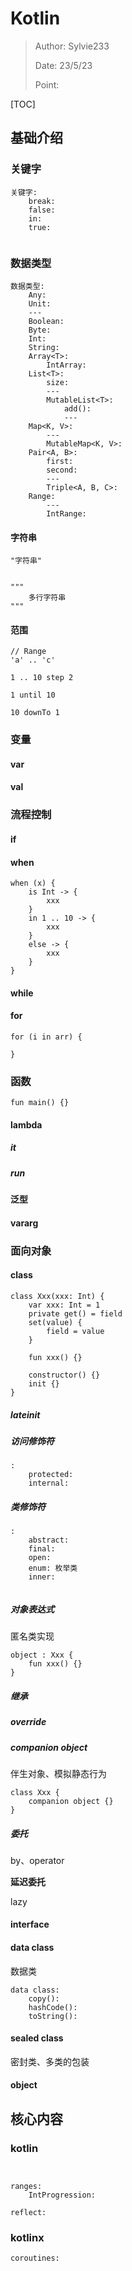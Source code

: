# Kotlin

> Author: Sylvie233
>
> Date: 23/5/23
>
> Point:

[TOC]

## 基础介绍

### 关键字

```
关键字:
	break:
	false:
	in:
	true:
	
```







### 数据类型

```
数据类型:
	Any:
	Unit:
	---
	Boolean:
	Byte:
	Int:
	String:
	Array<T>:
		IntArray:
	List<T>:
		size:
		---
		MutableList<T>:
			add():
			---
	Map<K, V>:
		---
		MutableMap<K, V>:
	Pair<A, B>:
		first:
		second:
		---
		Triple<A, B, C>:
	Range:
		---
		IntRange:
```



#### 字符串

```
"字符串"


"""
	多行字符串
"""
```





#### 范围

```
// Range
'a' .. 'c'

1 .. 10 step 2

1 until 10

10 downTo 1
```











### 变量

#### var



#### val



### 流程控制

#### if



#### when

```
when (x) {
	is Int -> {
		xxx
	}
	in 1 .. 10 -> {
		xxx
	}
	else -> {
		xxx
	}
}
```



#### while



#### for

```
for (i in arr) {
	
}
```









### 函数

```
fun main() {}
```



#### lambda

##### it



##### run



#### 泛型



#### vararg





### 面向对象

#### class

```
class Xxx(xxx: Int) {
	var xxx: Int = 1
	private get() = field
	set(value) {
		field = value
	}
	
	fun xxx() {}
	
	constructor() {}
	init {}
}
```



##### lateinit



##### 访问修饰符

```
:
	protected:
	internal:
```





##### **类修饰符**

```
:
	abstract:
	final:
	open:
	enum: 枚举类
	inner:
	
```





##### 对象表达式

匿名类实现

```
object : Xxx {
	fun xxx() {}
}
```







##### 继承





##### override



##### **companion object**

伴生对象、模拟静态行为

```
class Xxx {
	companion object {}
}
```



##### **委托**

by、operator



**延迟委托**

lazy





#### interface



#### data class

数据类

```
data class:
	copy():
	hashCode():
	toString():
```



#### sealed class

密封类、多类的包装



#### object









## 核心内容

### kotlin

```


ranges:
	IntProgression:
	
reflect:
```



### kotlinx

```
coroutines:
	
```











